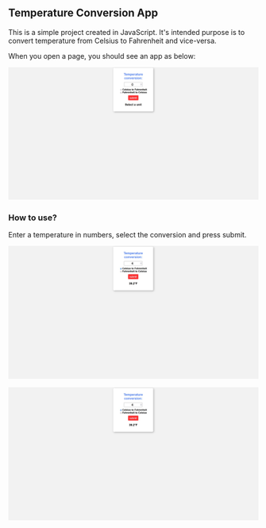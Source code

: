 ## Temperature Conversion App

This is a simple project created in JavaScript. It's intended purpose is to convert temperature from Celsius to Fahrenheit and vice-versa. 

When you open a page, you should see an app as below:

![An example of app page](TC1.jpg?raw=true "page example")

### How to use?

Enter a temperature in numbers, select the conversion and press submit.

![An example of conversion from Celsius to Fahrenheit](TC2.jpg?raw=true "page example")

![An example of conversion from Fahrenheit to Celsius](TC2.jpg?raw=true "page example")

